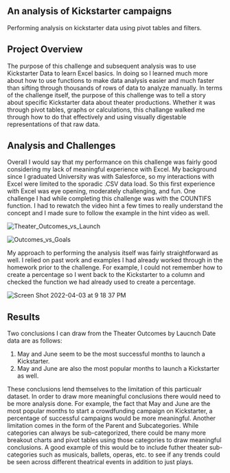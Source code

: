 ## An analysis of Kickstarter campaigns
Performing analysis on kickstarter data using pivot tables and filters.

## Project Overview

The purpose of this challenge and subsequent analysis was to use Kickstarter Data to learn Excel basics. In doing so I learned much more about how to use functions to make data analysis easier and much faster than sifting through thousands of rows of data to analyze manually. In terms of the challenge itself, the purpose of this challenge was to tell a story about specific Kickstarter data about theater productions. Whether it was through pivot tables, graphs or calculations, this challange walked me through how to do that effectively and using visually digestable representations of that raw data.



## Analysis and Challenges

Overall I would say that my performance on this challenge was fairly good considering my lack of meaningful experience with Excel. My background since I graduated University was with Salesforce, so my interactions with Excel were limited to the sporadic .CSV data load. So this first experience with Excel was eye opening, moderately challenging, and fun. One challenge I had while completing this challenge was with the COUNTIFS function. I had to rewatch the video hint a few times to really understand the concept and I made sure to follow the example in the hint video as well.

![Theater_Outcomes_vs_Launch](https://user-images.githubusercontent.com/23485764/161469079-128f02a3-38ea-46bc-bbf7-7983931fd84c.png)

![Outcomes_vs_Goals](https://user-images.githubusercontent.com/23485764/161469096-29a4218d-8760-4eaa-886e-f5205207ec12.png)

My approach to performing the analysis itself was fairly straightforward as well. I relied on past work and examples I had already worked through in the homework prior to the challenge. For example, I could not remember how to create a percentage so I went back to the Kickstarter to a column and checked the function we had already used to create a percentage.

![Screen Shot 2022-04-03 at 9 18 37 PM](https://user-images.githubusercontent.com/23485764/161468417-2c304723-bef3-4ebd-a0e0-a61aa9b969ea.png)

## Results

Two conclusions I can draw from the Theater Outcomes by Laucnch Date data are as follows:
1) May and June seem to be the most successful months to launch a Kickstarter.
2) May and June are also the most popular months to launch a Kickstarter as well.

These conclusions lend themselves to the limitation of this particualr dataset. In order to draw more meaningful conclusions there would need to be more analysis done. For example, the fact that May and June are the most popular months to start a crowdfunding campaign on Kickstarter, a percentage of successful campaigns would be more meaningful. Another limitation comes in the form of the Parent and Subcategories. While categories can always be sub-categorized, there could be many more breakout charts and pivot tables using those categories to draw meaningful conclusions. A good example of this would be to include futher theater sub-categories such as musicals, ballets, operas, etc. to see if any trends could be seen across different theatrical events in addition to just plays. 
